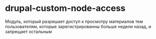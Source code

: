 # drupal-custom-node-access
Модуль, который разрешает доступ к просмотру материалов тем пользователям, которые зарегистрированны больше недели назад, и запрещает остальным
